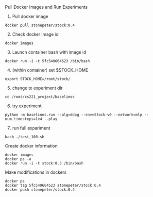 
Pull Docker Images and Run Experiments
1. Pull docker image
```
docker pull stonepeter/stock:0.4
```
2. Check docker image id
```
docker images
```
3. Launch container bash with image id
```
docker run -i -t 5fc540664523 /bin/bash
```
4. (within container) set $STOCK_HOME
```
export STOCK_HOME=/root/stock/
```
5. change to experiment dir
```
cd /root/cs221_project/baselines
```
6. try experiment
```
python -m baselines.run --alg=ddpg --env=Stock-v0 --network=mlp --num_timesteps=1e4 --play
```
7. run full experiment
```
bash ./test_100.sh
```

Create docker information
```
docker images
docker ps -a
docker run -i -t stock:0.3 /bin/bash
```
Make modifications in dockers
```
docker ps
docker tag 5fc540664523 stonepeter/stock:0.4
docker push stonepeter/stock:0.4
```

